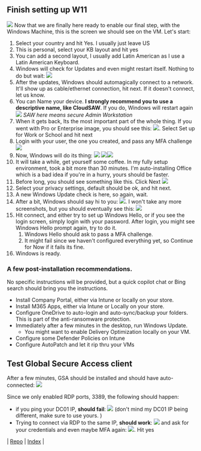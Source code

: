 ## Finish setting up W11

![](../screenshots/2025-05-21-11-30-36.png)
Now that we are finally here ready to enable our final step, with the Windows Machine, this is the screen we should see on the VM. Let's start:

1. Select your country and hit Yes. I usually just leave US
2. This is personal, select your KB layout and hit yes
3. You can add a second layout, I usually add Latin American as I use a Latin American Keyboard. 
4. Windows will check for Updates and even might restart itself. Nothing to do but wait: ![](../screenshots/2025-05-21-11-34-30.png)
5. After the updates, Windows should automagically connect to a network. It'll show up as cable/ethernet connection, hit next. If it doesn't connect, let us know. 
6. You can Name your device. **I strongly recommend you to use a descriptive name, like CloudSAW**. If you do, Windows will restart again![](../screenshots/2025-05-21-11-36-49.png) *SAW here means secure Admin Workstation*
7. When it gets back, Its the most important part of the whole thing. If you went with Pro or Enterprise image, you should see this: ![](../screenshots/2025-05-21-11-38-08.png). Select Set up for Work or School and hit next
8. Login with your user, the one you created, and pass any MFA challenge ![](../screenshots/2025-05-21-11-39-13.png)
9. Now, Windows will do its thing: ![](../screenshots/2025-05-21-11-39-44.png) ![](../screenshots/2025-05-21-11-40-01.png)![](../screenshots/2025-05-21-11-42-53.png)
10. It will take a while, get yourself some coffee. In my fully setup environment, took a bit more than 30 minutes. I'm auto-installing Office which is a bad idea if you're in a hurry, yours should be faster. 
11. Before long, you should see something like this. Click Next ![](../screenshots/2025-05-21-11-52-47.png)
12. Select your privacy settings, default should be ok, and hit next. 
13. A new Windows Update check is here, so again, wait. 
14. After a bit, Windows should say hi to you: ![](../screenshots/2025-05-21-11-54-14.png). I won't take any more screenshots, but you should eventually see this: ![](../screenshots/2025-05-21-11-54-43.png)
15. Hit connect, and either try to set up Windows Hello, or if you see the login screen, simply login with your password. After login, you might see Windows Hello prompt again, try to do it. 
    1.  Windows Hello should ask to pass a MFA challenge.
    2.  It might fail since we haven't configured everything yet, so Continue for Now if it fails its fine. 
16. Windows is ready. 

### A few post-installation recommendations.

No specific instructions will be provided, but a quick copilot chat or Bing search should bring you the instructions.

* Install Company Portal, either via Intune or locally on your store.
* Install M365 Apps, either via Intune or Locally on your store. 
* Configure OneDrive to auto-login and auto-sync/backup your folders. This is part of the anti-ransomware protection.
* Immediately after a few minutes in the desktop, run Windows Update. 
  * You might want to enable Delivery Optimization locally on your VM. 
* Configure some Defender Policies on Intune
* Configure AutoPatch and let it rip thru your VMs


## Test Global Secure Access client

After a few minutes, GSA should be installed and should have auto-connected: ![](../screenshots/2025-05-21-12-01-22.png)

Since we only enabled RDP ports, 3389, the following should happen:
* if you ping your DC01 IP, **should fail**: ![](../screenshots/2025-05-21-12-03-06.png) (don't mind my DC01 IP being different, make sure to use yours. )
* Trying to connect via RDP to the same IP, **should work**: ![](../screenshots/2025-05-21-12-03-51.png) and ask for your credentials and even maybe MFA again: ![](../screenshots/2025-05-21-12-04-27.png). Hit yes





| [Repo](https://github.com/JPCortesP/DemoBuilder) | [Index](index.md) | 